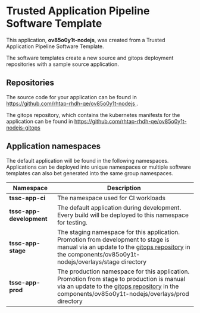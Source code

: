 # Trusted Application Pipeline Software Template

This application, **ov85o0y1t-nodejs**, was created from a Trusted Application Pipeline Software Template.

The software templates create a new source and gitops deployment repositories with a sample source application. 

## Repositories

The source code for your application can be found in [https://github.com/rhtap-rhdh-qe/ov85o0y1t-nodejs ](https://github.com/rhtap-rhdh-qe/ov85o0y1t-nodejs ).
 
The gitops repository, which contains the kubernetes manifests for the application can be found in 
[https://github.com/rhtap-rhdh-qe/ov85o0y1t-nodejs-gitops ](https://github.com/rhtap-rhdh-qe/ov85o0y1t-nodejs-gitops ) 

## Application namespaces 

The default application will be found in the following namespaces. Applications can be deployed into unique namespaces or multiple software templates can also bet generated into the same group namespaces.  

|  Namespace   |  Description   |  
| -------- | -------- |
| **tssc-app-ci** | The namespace used for CI workloads |
| **tssc-app-development** | The default application during development. Every build will be deployed to this namespace for testing. |
| **tssc-app-stage** | The staging namespace for this application. Promotion from development to stage is manual via an update to the [gitops repository](https://github.com/rhtap-rhdh-qe/ov85o0y1t-nodejs-gitops ) in the components/ov85o0y1t-nodejs/overlays/stage directory |
| **tssc-app-prod** | The production namespace for this application. Promotion from stage to production is manual via an update to the [gitops repository](https://github.com/rhtap-rhdh-qe/ov85o0y1t-nodejs-gitops ) in the components/ov85o0y1t-nodejs/overlays/prod directory |